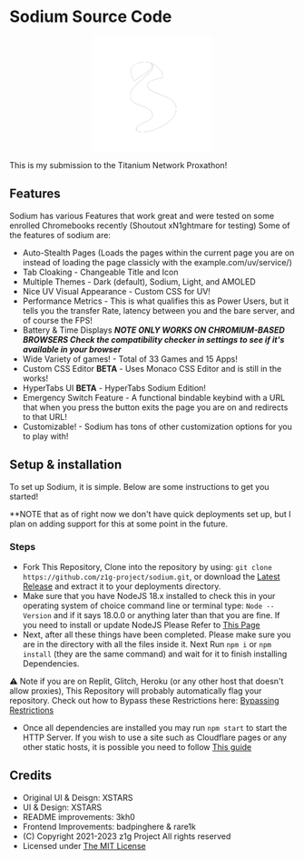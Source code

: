 # Sodium Source Code

<p align="center">
  <img src="./sodium-static/public/sodium.png" height="200">
</p>

This is my submission to the Titanium Network Proxathon!

## Features

Sodium has various Features that work great and were tested on some enrolled Chromebooks recently (Shoutout xN1ghtmare for testing)
Some of the features of sodium are:

- Auto-Stealth Pages (Loads the pages within the current page you are on instead of loading the page classicly with the example.com/uv/service/)
- Tab Cloaking - Changeable Title and Icon
- Multiple Themes - Dark (default), Sodium, Light, and AMOLED
- Nice UV Visual Appearance - Custom CSS for UV!
- Performance Metrics - This is what qualifies this as Power Users, but it tells you the transfer Rate, latency between you and the bare server, and of course the FPS!
- Battery & Time Displays ***NOTE ONLY WORKS ON CHROMIUM-BASED BROWSERS Check the compatibility checker in settings to see if it's available in your browser***
- Wide Variety of games! - Total of 33 Games and 15 Apps!
- Custom CSS Editor **BETA** - Uses Monaco CSS Editor and is still in the works!
- HyperTabs UI **BETA** - HyperTabs Sodium Edition!
- Emergency Switch Feature - A functional bindable keybind with a URL that when you press the button exits the page you are on and redirects to that URL!
- Customizable! - Sodium has tons of other customization options for you to play with!

## Setup & installation

To set up Sodium, it is simple. Below are some instructions to get you started!

**NOTE that as of right now we don't have quick deployments set up, but I plan on adding support for this at some point in the future.

### Steps

- Fork This Repository, Clone into the repository by using: `git clone https://github.com/z1g-project/sodium.git`, or download the [Latest Release](https://github.com/z1g-project/sodium/releases) and extract it to your deployments directory.
- Make sure that you have NodeJS 18.x installed to check this in your operating system of choice command line or terminal type: `Node --Version` and if it says 18.0.0 or anything later than that you are fine. If you need to install or update NodeJS Please Refer to [This Page](https://nodejs.org/en/download)
- Next, after all these things have been completed. Please make sure you are in the directory with all the files inside it. Next Run `npm i` or `npm install` (they are the same command) and wait for it to finish installing Dependencies.

⚠️ Note if you are on Replit, Glitch, Heroku (or any other host that doesn't allow proxies), This Repository will probably automatically flag your repository. Check out how to Bypass these Restrictions here: [Bypassing Restrictions](https://github.com/holy-unblocker/website-aio/wiki/Circumventing-deployment-restrictions)

- Once all dependencies are installed you may run `npm start` to start the HTTP Server. If you wish to use a site such as Cloudflare pages or any other static hosts, it is possible you need to follow [This guide](static-hosting.md)

## Credits

- Original UI & Deisgn: XSTARS
- UI & Design: XSTARS
- README improvements: 3kh0
- Frontend Improvements: badpinghere & rare1k
- (C) Copyright 2021-2023 z1g Project All rights reserved
- Licensed under [The MIT License](https://github.com/z1g-project/z1g-Project-Hub/blob/master/LICENSE.txt)
